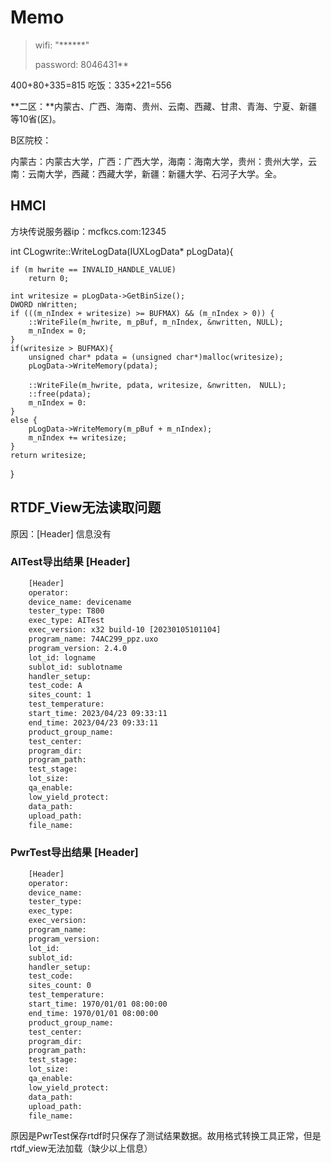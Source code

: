 # Memo

> wifi: "*\*\*\*\*\*"
>
> password: 8046431**

400+80+335=815
吃饭：335+221=556

**二区：**内蒙古、广西、海南、贵州、云南、西藏、甘肃、青海、宁夏、新疆等10省(区)。

B区院校：

内蒙古：内蒙古大学，广西：广西大学，海南：海南大学，贵州：贵州大学，云南：云南大学，西藏：西藏大学，新疆：新疆大学、石河子大学。全。



## HMCl

方块传说服务器ip：mcfkcs.com:12345


int CLogwrite::WriteLogData(IUXLogData* pLogData){

    if (m hwrite == INVALID_HANDLE_VALUE)
        return 0;
    
    int writesize = pLogData->GetBinSize();
    DWORD nWritten;
    if (((m_nIndex + writesize) >= BUFMAX) && (m_nIndex > 0)) {
        ::WriteFile(m_hwrite, m_pBuf, m_nIndex, &nwritten, NULL);
        m_nIndex = 0;
    }
    if(writesize > BUFMAX){
        unsigned char* pdata = (unsigned char*)malloc(writesize);
        pLogData->WriteMemory(pdata);

        ::WriteFile(m_hwrite, pdata, writesize, &nwritten， NULL);
        ::free(pdata);
        m_nIndex = 0:
    }
    else {
        pLogData->WriteMemory(m_pBuf + m_nIndex);
        m_nIndex += writesize;
    }
    return writesize;
}


## RTDF_View无法读取问题
原因：[Header] 信息没有
### AITest导出结果 [Header]
``` txt
    [Header]
    operator: 
    device_name: devicename
    tester_type: T800
    exec_type: AITest
    exec_version: x32 build-10 [20230105101104]
    program_name: 74AC299_ppz.uxo
    program_version: 2.4.0
    lot_id: logname
    sublot_id: sublotname
    handler_setup: 
    test_code: A
    sites_count: 1
    test_temperature: 
    start_time: 2023/04/23 09:33:11
    end_time: 2023/04/23 09:33:11
    product_group_name: 
    test_center: 
    program_dir: 
    program_path: 
    test_stage: 
    lot_size: 
    qa_enable: 
    low_yield_protect: 
    data_path: 
    upload_path: 
    file_name: 
```
### PwrTest导出结果 [Header]
```txt
    [Header]
    operator: 
    device_name: 
    tester_type: 
    exec_type: 
    exec_version: 
    program_name: 
    program_version: 
    lot_id: 
    sublot_id: 
    handler_setup: 
    test_code:  
    sites_count: 0
    test_temperature: 
    start_time: 1970/01/01 08:00:00
    end_time: 1970/01/01 08:00:00
    product_group_name: 
    test_center: 
    program_dir: 
    program_path: 
    test_stage: 
    lot_size: 
    qa_enable: 
    low_yield_protect: 
    data_path: 
    upload_path: 
    file_name: 
```

原因是PwrTest保存rtdf时只保存了测试结果数据。故用格式转换工具正常，但是rtdf_view无法加载（缺少以上信息）
